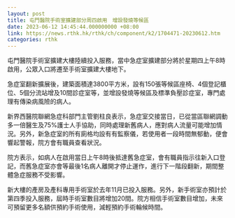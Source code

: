 ```yaml
---
layout: post
title: 屯門醫院手術室擴建部分周四啟用　增設發燒等候區
date: 2023-06-12 14:45:44.000000000 +08:00
link: https://news.rthk.hk/rthk/ch/component/k2/1704471-20230612.htm
categories: rthk
---
```


屯門醫院手術室擴建大樓陸續投入服務，當中急症室擴建部分將於星期四上午8時啟用，公眾入口將遷至手術室擴建大樓地下。

急症室翻新擴展後，建築面積達3800平方米，設有150張等候區座椅、4個登記櫃位、5個分流站增及10間診症室等，並增設發燒等候區及標準負壓診症室，專門處理有傳染病風險的病人。

新界西醫院聯網急症科部門主管劉柱良表示，急症室交接當日，已從當區聯網調動多一倍醫生及75%護士人手協助，同時處理新舊病人，應對病人流量可能增加情況。另外，新急症室的所有廁格均設有有監察儀，若使用者一段時間無郁動，便會響起警報，院方會有職員查看狀況。

院方表示，如病人在啟用當日上午8時後抵達舊急症室，會有職員指示往新入口登記，而舊急症室亦會等最後1名病人離開才停止運作，進行下一階段翻新，期間整體急症服務不受影響。

新大樓的產房及產科專用手術室於去年11月已投入服務。另外，新手術室亦預計於第四季投入服務，屆時手術室數目將增加20間。院方相信手術室數目增加，未來可預留更多名額供預約手術使用，減輕預約手術輪候時間。
